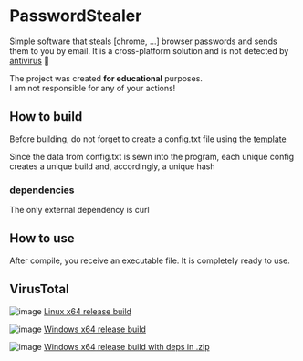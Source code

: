 # PasswordStealer

Simple software that steals [chrome, ...] browser passwords and sends them to you by email. 
It is a cross-platform solution and is not detected by [antivirus](#virustotal) 🤔

The project was created **for educational** purposes.  
I am not responsible for any of your actions!


## How to build

Before building, do not forget to create a config.txt file 
using the [template](config.txt.example)

Since the data from config.txt is sewn into the program, 
each unique config creates a unique build and, 
accordingly, a unique hash

### dependencies

The only external dependency is curl

## How to use

After compile, you receive an executable file. 
It is completely ready to use.

## VirusTotal
![image](https://github.com/JKearnsl/PasswordStealer/assets/76239707/5cb15591-d885-4aaa-9535-1a5ee06f1645)
[Linux x64 release build](https://www.virustotal.com/gui/file/dea281662a49ad7601245fe169a30f145937f196015ecd32901ab244a6a640b9?nocache=1)

![image](https://github.com/JKearnsl/PasswordStealer/assets/76239707/b8586550-f5e2-41d2-97cc-425d1c37d8ec)
[Windows x64 release build](https://www.virustotal.com/gui/file/53daedbe4d23603dc6f4928b07af18c10ef6681802221e37a97af763d7eba26b)

![image](https://github.com/JKearnsl/PasswordStealer/assets/76239707/fdbb82fc-f52d-4f78-8a13-bc4a1eeacad7)
[Windows x64 release build with deps in .zip](https://www.virustotal.com/gui/file/8cbcd9a4e985f2fb75ddd8f5f298f009c2bae8ed87491bd8f9f240776bccf561)
